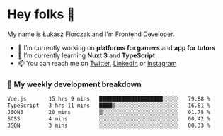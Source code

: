 # Hey folks 👋

My name is Łukasz Florczak and I'm Frontend Developer. 

- 🔭 I’m currently working on **platforms for gamers** and **app for tutors**
- 🌱 I’m currently learning **Nuxt 3** and **TypeScript**
- 📫 You can reach me on [Twitter](https://twitter.com/lukaszflorczak), [LinkedIn](https://pl.linkedin.com/in/lukasz-florczak) or [Instagram](https://instagram.com/lukaszflorczak)


### 🧮 My weekly development breakdown

<!--START_SECTION:waka-->

```txt
Vue.js       15 hrs 9 mins   ████████████████████░░░░░   79.88 %
TypeScript   3 hrs 11 mins   ████▒░░░░░░░░░░░░░░░░░░░░   16.81 %
JSON5        20 mins         ▒░░░░░░░░░░░░░░░░░░░░░░░░   01.78 %
SCSS         4 mins          ░░░░░░░░░░░░░░░░░░░░░░░░░   00.42 %
JSON         3 mins          ░░░░░░░░░░░░░░░░░░░░░░░░░   00.33 %
```

<!--END_SECTION:waka-->

<!--
**lukaszflorczak/lukaszflorczak** is a ✨ _special_ ✨ repository because its `README.md` (this file) appears on your GitHub profile.

Here are some ideas to get you started:

- 🔭 I’m currently working on ...
- 🌱 I’m currently learning ...
- 👯 I’m looking to collaborate on ...
- 🤔 I’m looking for help with ...
- 💬 Ask me about ...
- 📫 How to reach me: ...
- 😄 Pronouns: ...
- ⚡ Fun fact: ...
-->
